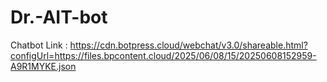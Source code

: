 # Dr.-AIT-bot
Chatbot Link : https://cdn.botpress.cloud/webchat/v3.0/shareable.html?configUrl=https://files.bpcontent.cloud/2025/06/08/15/20250608152959-A9R1MYKE.json
